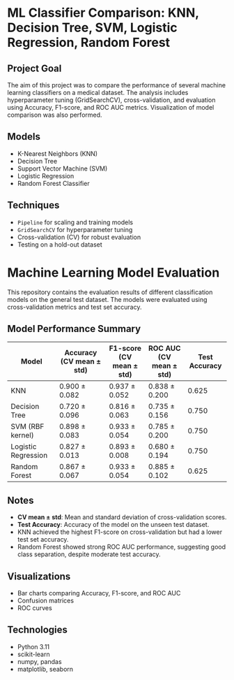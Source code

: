 # ML Classifier Comparison: KNN, Decision Tree, SVM, Logistic Regression, Random Forest

## Project Goal
The aim of this project was to compare the performance of several machine learning classifiers on a medical dataset.
The analysis includes hyperparameter tuning (GridSearchCV), cross-validation, and evaluation using Accuracy, F1-score, and ROC AUC metrics. 
Visualization of model comparison was also performed.

## Models
- K-Nearest Neighbors (KNN)
- Decision Tree
- Support Vector Machine (SVM)
- Logistic Regression
- Random Forest Classifier

## Techniques
- `Pipeline` for scaling and training models
- `GridSearchCV` for hyperparameter tuning
- Cross-validation (CV) for robust evaluation
- Testing on a hold-out dataset

# Machine Learning Model Evaluation

This repository contains the evaluation results of different classification models on the general test dataset. The models were evaluated using cross-validation metrics and test set accuracy.

## Model Performance Summary

| Model                 | Accuracy (CV mean ± std) | F1-score (CV mean ± std) | ROC AUC (CV mean ± std) | Test Accuracy |
|------------------------|-------------------------|--------------------------|-------------------------|---------------|
| KNN                   | 0.900 ± 0.082           | 0.937 ± 0.052           | 0.838 ± 0.200           | 0.625         |
| Decision Tree          | 0.720 ± 0.096           | 0.816 ± 0.063           | 0.735 ± 0.156           | 0.750         |
| SVM (RBF kernel)       | 0.898 ± 0.083           | 0.933 ± 0.054           | 0.785 ± 0.200           | 0.750         |
| Logistic Regression    | 0.827 ± 0.013           | 0.893 ± 0.008           | 0.680 ± 0.194           | 0.750         |
| Random Forest          | 0.867 ± 0.067           | 0.933 ± 0.054           | 0.885 ± 0.102           | 0.625         |

## Notes

- **CV mean ± std**: Mean and standard deviation of cross-validation scores.
- **Test Accuracy**: Accuracy of the model on the unseen test dataset.
- KNN achieved the highest F1-score on cross-validation but had a lower test set accuracy.
- Random Forest showed strong ROC AUC performance, suggesting good class separation, despite moderate test accuracy.

## Visualizations
- Bar charts comparing Accuracy, F1-score, and ROC AUC
- Confusion matrices
- ROC curves

## Technologies
- Python 3.11
- scikit-learn
- numpy, pandas
- matplotlib, seaborn
